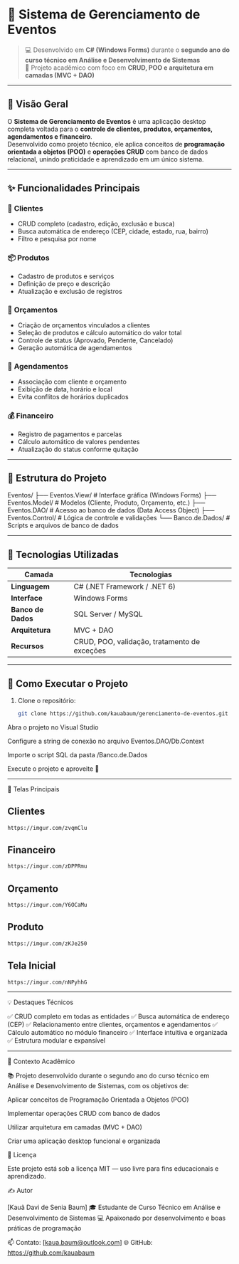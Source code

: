 # 🎉 Sistema de Gerenciamento de Eventos

> 💻 Desenvolvido em **C# (Windows Forms)** durante o **segundo ano do curso técnico em Análise e Desenvolvimento de Sistemas**  
> 📅 Projeto acadêmico com foco em **CRUD, POO e arquitetura em camadas (MVC + DAO)**  

---

## 🧭 Visão Geral

O **Sistema de Gerenciamento de Eventos** é uma aplicação desktop completa voltada para o **controle de clientes, produtos, orçamentos, agendamentos e financeiro**.  
Desenvolvido como projeto técnico, ele aplica conceitos de **programação orientada a objetos (POO)** e **operações CRUD** com banco de dados relacional, unindo praticidade e aprendizado em um único sistema.

---

## ✨ Funcionalidades Principais

### 👤 **Clientes**
- CRUD completo (cadastro, edição, exclusão e busca)
- Busca automática de endereço (CEP, cidade, estado, rua, bairro)
- Filtro e pesquisa por nome

### 📦 **Produtos**
- Cadastro de produtos e serviços
- Definição de preço e descrição
- Atualização e exclusão de registros

### 🧾 **Orçamentos**
- Criação de orçamentos vinculados a clientes
- Seleção de produtos e cálculo automático do valor total
- Controle de status (Aprovado, Pendente, Cancelado)
- Geração automática de agendamentos

### 📅 **Agendamentos**
- Associação com cliente e orçamento
- Exibição de data, horário e local
- Evita conflitos de horários duplicados

### 💰 **Financeiro**
- Registro de pagamentos e parcelas
- Cálculo automático de valores pendentes
- Atualização do status conforme quitação

---

## 🧱 Estrutura do Projeto

Eventos/
├── Eventos.View/ # Interface gráfica (Windows Forms)
├── Eventos.Model/ # Modelos (Cliente, Produto, Orçamento, etc.)
├── Eventos.DAO/ # Acesso ao banco de dados (Data Access Object)
├── Eventos.Control/ # Lógica de controle e validações
└── Banco.de.Dados/ # Scripts e arquivos de banco de dados


---

## 🧠 Tecnologias Utilizadas

| Camada | Tecnologias |
|--------|--------------|
| **Linguagem** | C# (.NET Framework / .NET 6) |
| **Interface** | Windows Forms |
| **Banco de Dados** | SQL Server / MySQL |
| **Arquitetura** | MVC + DAO |
| **Recursos** | CRUD, POO, validação, tratamento de exceções |

---

## 🚀 Como Executar o Projeto

1. Clone o repositório:
   ```bash
   git clone https://github.com/kauabaum/gerenciamento-de-eventos.git

Abra o projeto no Visual Studio

Configure a string de conexão no arquivo Eventos.DAO/Db.Context

Importe o script SQL da pasta /Banco.de.Dados

Execute o projeto e aproveite 🎉

---

📸 Telas Principais

## Clientes
   ```bash
   https://imgur.com/zvqmClu
 ```
## Financeiro
   ```bash
   https://imgur.com/zDPPRmu
 ```
## Orçamento
   ```bash
   https://imgur.com/Y6OCaMu
 ```
## Produto
   ```bash
   https://imgur.com/zKJe250
 ```
 ## Tela Inicial
   ```bash
   https://imgur.com/nNPyhhG
 ```
---

💡 Destaques Técnicos

✅ CRUD completo em todas as entidades
✅ Busca automática de endereço (CEP)
✅ Relacionamento entre clientes, orçamentos e agendamentos
✅ Cálculo automático no módulo financeiro
✅ Interface intuitiva e organizada
✅ Estrutura modular e expansível

---

📘 Contexto Acadêmico

📚 Projeto desenvolvido durante o segundo ano do curso técnico em Análise e Desenvolvimento de Sistemas, com os objetivos de:

Aplicar conceitos de Programação Orientada a Objetos (POO)

Implementar operações CRUD com banco de dados

Utilizar arquitetura em camadas (MVC + DAO)

Criar uma aplicação desktop funcional e organizada

🧾 Licença

Este projeto está sob a licença MIT — uso livre para fins educacionais e aprendizado.

✍️ Autor

[Kauã Davi de Senia Baum]
🎓 Estudante de Curso Técnico em Análise e Desenvolvimento de Sistemas
💻 Apaixonado por desenvolvimento e boas práticas de programação

📫 Contato: [kaua.baum@outlook.com]
🌐 GitHub: https://github.com/kauabaum
